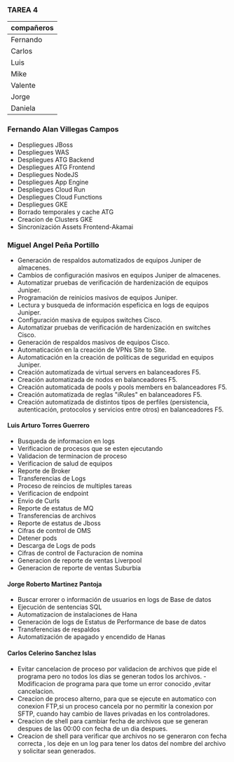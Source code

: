 ### TAREA 4

compañeros    | 
------------- | 
Fernando      | 
Carlos        | 
Luis          |
Mike          |
Valente       |
Jorge         |
Daniela       |

### Fernando Alan Villegas Campos

- Despliegues JBoss
- Despliegues WAS
- Despliegues ATG Backend
- Despliegues ATG Frontend
- Despliegues NodeJS
- Despliegues App Engine
- Despliegues Cloud Run
- Despliegues Cloud Functions
- Despliegues GKE
- Borrado temporales y cache ATG
- Creacion de Clusters GKE
- Sincronización Assets Frontend-Akamai

### Miguel Angel Peña Portillo

- Generación de respaldos automatizados de equipos Juniper de almacenes.
- Cambios de configuración masivos en equipos Juniper de almacenes.
- Automatizar pruebas de verificación de hardenización de equipos Juniper.
- Programación de reinicios masivos de equipos Juniper.
- Lectura y busqueda de información espeficica en logs de equipos Juniper.
- Configuración masiva de equipos switches Cisco.
- Automatizar pruebas de verificación de hardenización en switches Cisco.
- Generación de respaldos masivos de equipos Cisco.
- Automaticación en la creación de VPNs Site to Site.
- Automaticación en la creación de políticas de seguridad en equipos Juniper.
- Creación automatizada de virtual servers en balanceadores F5.
- Creación automatizada de nodos en balanceadores F5.
- Creación automaticada de pools y pools members en balanceadores F5.
- Creación automatizada de reglas "iRules" en balanceadores F5.
- Creación automatizada de distintos tipos de perfiles (persistencia, autenticación, protocolos y servicios entre otros) en balanceadores F5.

#### Luis Arturo Torres Guerrero

- Busqueda de informacion en logs
- Verificacion de procesos que se esten ejecutando 
- Validacion de terminacion de proceso 
- Verificacion de salud de equipos 
- Reporte de Broker
- Transferencias de Logs 
- Proceso de reincios de multiples tareas
- Verificacion de endpoint 
- Envio de Curls
- Reporte de estatus de MQ
- Transferencias de archivos 
- Reporte de estatus de Jboss
- Cifras de control de OMS
- Detener pods 
- Descarga de Logs de pods
- Cifras de control de Facturacion de nomina 
- Generacion de reporte de ventas Liverpool
- Generacion de reporte de ventas Suburbia

#### Jorge Roberto Martinez Pantoja

- Buscar errorer o información de usuarios en logs de Base de datos
- Ejecución de sentencias SQL 
- Automatizacion de instalaciones de Hana
- Generación de logs de Estatus de Performance de base de datos
- Transferencias de respaldos
- Automatización de apagado y encendido de Hanas

#### Carlos Celerino Sanchez Islas

- Evitar cancelacion de proceso por validacion de archivos que pide el programa pero no todos los dias se generan todos los archivos.
-Modificacion de programa para que tome un error conocido ,evitar cancelacion.
- Creacion de proceso alterno, para que se ejecute en automatico con conexion FTP,si un proceso cancela por no permitir la conexion por SFTP, cuando hay cambio de llaves privadas en los controladores.
- Creacion de shell para cambiar fecha de archivos que se generan despues de las 00:00 con fecha de un dia despues.
- Creacion de shell para verificar que archivos no se generaron con fecha correcta , los deje en un log para tener los datos del nombre del archivo y solicitar sean generados.